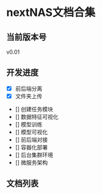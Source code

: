 # nextNAS文档合集
## 当前版本号
v0.01
## 开发进度
- [x] 前后端分离  
- [x] 文件夹上传  
- [] 创建任务模块  
- [] 数据特征可视化  
- [] 模型训练  
- [] 模型可视化  
- [] 前后端对接  
- [] 容器化部署  
- [] 后台集群环境  
- [] 微服务架构  
## 文档列表
